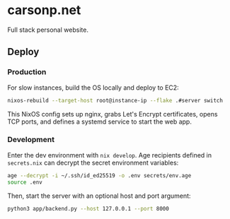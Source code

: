 # carsonp.net

Full stack personal website.

## Deploy

### Production
For slow instances, build the OS locally and deploy to EC2: 
```bash
nixos-rebuild --target-host root@instance-ip --flake .#server switch
```
This NixOS config sets up nginx, grabs Let's Encrypt certificates, opens TCP ports, and defines a systemd service to start the web app.

### Development
Enter the dev environment with `nix develop`.
Age recipients defined in `secrets.nix` can decrypt the secret environment variables:
```bash
age --decrypt -i ~/.ssh/id_ed25519 -o .env secrets/env.age
source .env
```
Then, start the server with an optional host and port argument:
```bash
python3 app/backend.py --host 127.0.0.1 --port 8000
```
